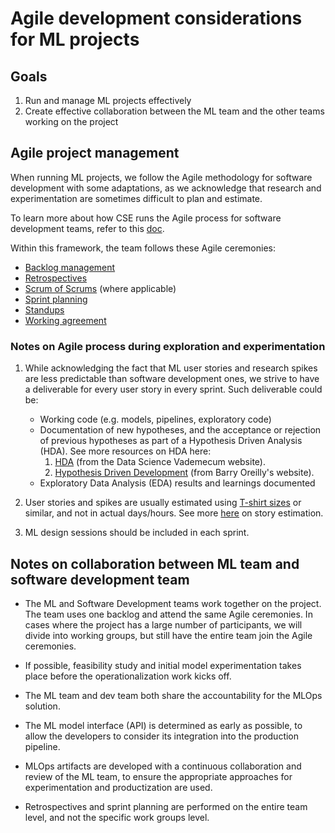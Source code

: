 # Agile development considerations for ML projects

## Goals

1. Run and manage ML projects effectively
2. Create effective collaboration between the ML team and the other teams working on the project

## Agile project management

When running ML projects, we follow the Agile methodology for software development with some adaptations, as we acknowledge that research and experimentation are sometimes difficult to plan and estimate.

To learn more about how CSE runs the Agile process for software development teams, refer to this [doc](../agile-development).

Within this framework, the team follows these Agile ceremonies:

- [Backlog management](../agile-development/backlog-management/readme.md)
- [Retrospectives](../agile-development/retrospectives/readme.md)
- [Scrum of Scrums](../agile-development/scrum-of-scrums/readme.md) (where applicable)
- [Sprint planning](../agile-development/sprint-planning/readme.md)
- [Standups](../agile-development/stand-ups/readme.md)
- [Working agreement](../agile-development/team-agreements/working-agreements/readme.md)

### Notes on Agile process during exploration and experimentation

1. While acknowledging the fact that ML user stories and research spikes are less predictable than software development ones, we strive to have a deliverable for every user story in every sprint. Such deliverable could be:

    - Working code (e.g. models, pipelines, exploratory code)
    - Documentation of new hypotheses, and the acceptance or rejection of previous hypotheses as part of a Hypothesis Driven Analysis (HDA). See more resources on HDA here:
        1. [HDA](https://datasciencevademecum.com/2015/11/10/agile-data-science-iteration-0-the-hypothesis-driven-analysis) (from the Data Science Vademecum website).
        2. [Hypothesis Driven Development](https://barryoreilly.com/how-to-implement-hypothesis-driven-development) (from Barry Oreilly's website).
    - Exploratory Data Analysis (EDA) results and learnings documented

2. User stories and spikes are usually estimated using [T-shirt sizes](../agile-development/sprint-planning/estimation/readme.md#t-shirt-sizes) or similar, and not in actual days/hours. See more [here](../agile-development/sprint-planning/estimation/readme.md) on story estimation.

3. ML design sessions should be included in each sprint.

## Notes on collaboration between ML team and software development team

- The ML and Software Development teams work together on the project. The team uses one backlog and attend the same Agile ceremonies. In cases where the project has a large number of participants, we will divide into working groups, but still have the entire team join the Agile ceremonies.

- If possible, feasibility study and initial model experimentation takes place before the operationalization work kicks off.

- The ML team and dev team both share the accountability for the MLOps solution.
- The ML model interface (API) is determined as early as possible, to allow the developers to consider its integration into the production pipeline.

- MLOps artifacts are developed with a continuous collaboration and review of the ML team, to ensure the appropriate approaches for experimentation and
productization are used.

- Retrospectives and sprint planning are performed on the entire team level, and not the specific work groups level.
